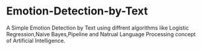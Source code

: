 # Emotion-Detection-by-Text
A Simple Emotion Detection by Text using diffrent algorithms like Logistic Regression,Naive Bayes,Pipeline and Natrual Language Processing concept of   Artificial Intelligence.
